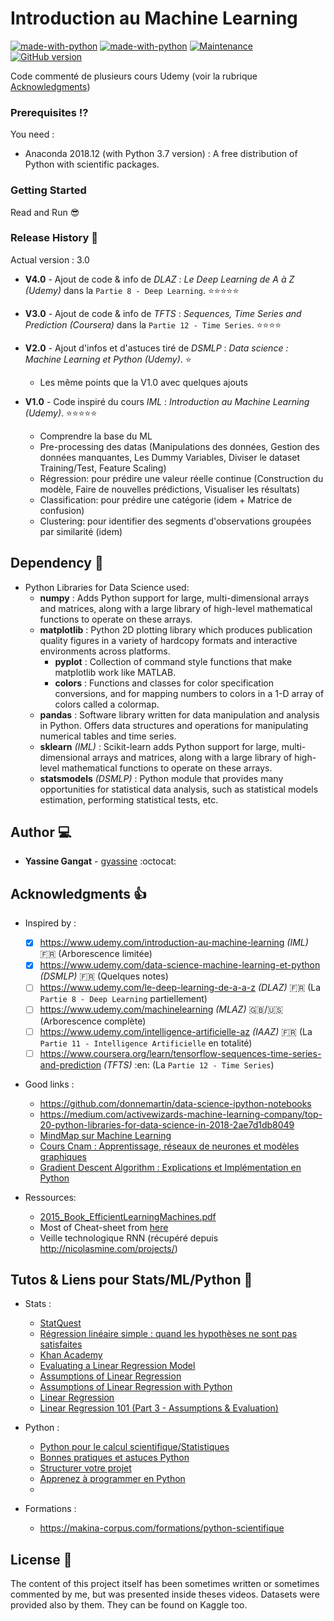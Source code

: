 # Introduction au Machine Learning
[![made-with-python](https://img.shields.io/badge/Made%20with-Python-1f425f.svg)](https://www.python.org/) 
[![made-with-python](https://img.shields.io/pypi/pyversions/matplotlib.svg)](https://www.python.org/)
[![Maintenance](https://img.shields.io/maintenance/yes/2019.svg)](https://github.com/gyassine/IML/graphs/commit-activity)
[![GitHub version](https://img.shields.io/github/release/gyassine/IML.svg)](https://github.com/gyassine/IML/releases)

Code commenté de plusieurs cours Udemy (voir la rubrique [Acknowledgments](#acknowledgments-thumbsup))

### Prerequisites :interrobang:
You need :
- Anaconda 2018.12 (with Python 3.7 version) : A free distribution of Python with scientific packages.
  
### Getting Started
Read and Run :sunglasses:

### Release History :notebook:
Actual version : 3.0

*  **V4.0** - Ajout de code & info de _DLAZ_ : _Le Deep Learning de A à Z (Udemy)_ dans la `Partie 8 - Deep Learning`.
:star::star::star::star::star:

*  **V3.0** - Ajout de code & info de _TFTS_ : _Sequences, Time Series and Prediction (Coursera)_ dans la `Partie 12 - Time Series`.
:star::star::star::star:

*  **V2.0** - Ajout d'infos et d'astuces tiré de _DSMLP_ : _Data science : Machine Learning et Python (Udemy)_.
:star:
   - Les même points que la V1.0 avec quelques ajouts
   
*  **V1.0** - Code inspiré du cours _IML_ : _Introduction au Machine Learning (Udemy)_.
:star::star::star::star::star:
   - Comprendre la base du ML
   - Pre-processing des datas (Manipulations des données, Gestion des données manquantes, Les Dummy Variables, Diviser le dataset Training/Test, Feature Scaling)
   - Régression: pour prédire une valeur réelle continue (Construction du modèle, Faire de nouvelles prédictions, Visualiser les résultats)
   - Classification: pour prédire une catégorie (idem + Matrice de confusion)
   - Clustering: pour identifier des segments d'observations groupées par similarité (idem)

## Dependency :link:

- Python Libraries for Data Science used: 
  - **numpy** : Adds Python support for large, multi-dimensional arrays and matrices, along with a large library of high-level mathematical functions to operate on these arrays.
  - **matplotlib** : Python 2D plotting library which produces publication quality figures in a variety of hardcopy formats and interactive environments across platforms.
    - **pyplot** : Collection of command style functions that make matplotlib work like MATLAB.
    - **colors** : Functions and classes for color specification conversions, and for mapping numbers to colors in a 1-D array of colors called a colormap.
  - **pandas** : Software library written for data manipulation and analysis in Python. Offers data structures and operations for manipulating numerical tables and time series.
  - **sklearn** _(IML)_ : Scikit-learn adds Python support for large, multi-dimensional arrays and matrices, along with a large library of high-level mathematical functions to operate on these arrays.
  - **statsmodels** _(DSMLP)_ : Python module that provides many opportunities for statistical data analysis, such as statistical models estimation, performing statistical tests, etc.


## Author :computer:	
- **Yassine Gangat** - [gyassine](https://github.com/gyassine) :octocat:


## Acknowledgments :thumbsup:
* Inspired by :
  - [x] <https://www.udemy.com/introduction-au-machine-learning> _(IML)_ :fr: (Arborescence limitée)
  - [x] <https://www.udemy.com/data-science-machine-learning-et-python> _(DSMLP)_ :fr: (Quelques notes)
  - [ ] <https://www.udemy.com/le-deep-learning-de-a-a-z> _(DLAZ)_ :fr: (La `Partie 8 - Deep Learning` partiellement)
  - [ ] <https://www.udemy.com/machinelearning> _(MLAZ)_ :gb:/:us: (Arborescence complète)
  - [ ] <https://www.udemy.com/intelligence-artificielle-az> _(IAAZ)_ :fr: (La `Partie 11 - Intelligence Artificielle` en totalité)
  - [ ] <https://www.coursera.org/learn/tensorflow-sequences-time-series-and-prediction> _(TFTS)_ :en: (La `Partie 12 - Time Series`)

* Good links :
  - <https://github.com/donnemartin/data-science-ipython-notebooks>
  - <https://medium.com/activewizards-machine-learning-company/top-20-python-libraries-for-data-science-in-2018-2ae7d1db8049>
  - [MindMap sur Machine Learning](https://www.mindmeister.com/fr/1120200828/machine-learning?fullscreen=1)
  - [Cours Cnam : Apprentissage, réseaux de neurones et modèles graphiques](http://cedric.cnam.fr/vertigo/Cours/ml2/preambule.html)
  - [Gradient Descent Algorithm : Explications et Implémentation en Python](https://mrmint.fr/gradient-descent-algorithm)

* Ressources:
  - [2015_Book_EfficientLearningMachines.pdf](https://oapen.org/search?identifier=1001824)
  - Most of Cheat-sheet from [here](https://medium.com/machine-learning-in-practice/cheat-sheet-of-machine-learning-and-python-and-math-cheat-sheets-a4afe4e791b6)
  - Veille technologique RNN (récupéré depuis http://nicolasmine.com/projects/)

## Tutos & Liens pour Stats/ML/Python :snake:
* Stats :
  - [StatQuest](https://www.youtube.com/playlist?list=PLblh5JKOoLUIcdlgu78MnlATeyx4cEVeR)
  - [Régression linéaire simple : quand les hypothèses ne sont pas satisfaites](https://statistique-et-logiciel-r.com/regression-lineaire-simple-quand-les-hypotheses-ne-sont-pas-satisfaites/)
  - [Khan Academy](https://fr.khanacademy.org/mission/probability)
  - [Evaluating a Linear Regression Model](https://www.ritchieng.com/machine-learning-evaluate-linear-regression-model/)
  - [Assumptions of Linear Regression](https://www.statisticssolutions.com/assumptions-of-linear-regression/)
  - [Assumptions of Linear Regression with Python](http://www.insightsbot.com/blog/HeGop/assumptions-of-linear-regression-with-python)
  - [Linear Regression](https://pythonfordatascience.org/linear-regression-python/#diagnostics)
  - [Linear Regression 101 (Part 3 - Assumptions & Evaluation)
](https://dziganto.github.io/data%20science/linear%20regression/machine%20learning/python/Linear-Regression-101-Assumptions-and-Evaluation/)

* Python :
  - [Python pour le calcul scientifique/Statistiques](https://fr.wikibooks.org/wiki/Python_pour_le_calcul_scientifique/Statistiques)
  - [Bonnes pratiques et astuces Python](https://larlet.fr/david/biologeek/archives/20080511-bonnes-pratiques-et-astuces-python/)
  - [Structurer votre projet](https://python-guide-pt-br.readthedocs.io/fr/latest/writing/structure.html)
  - [Apprenez à programmer en Python](https://openclassrooms.com/fr/courses/235344-apprenez-a-programmer-en-python)
  - []()
  
* Formations :
  - <https://makina-corpus.com/formations/python-scientifique>
## License :scroll:
The content of this project itself has been sometimes written or sometimes commented by me, but was presented inside theses videos. 
Datasets were provided also by them. They can be found on Kaggle too.